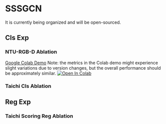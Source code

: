 # SSSGCN
It is currently being organized and will be open-sourced.

## Cls Exp
### NTU-RGB-D Ablation
[Google Colab Demo](https://colab.research.google.com/drive/1V0WdSHMwRdxWYtxeiRg-8-VZBceH6bdE?usp=sharing) Note: the metrics in the Colab demo might experience slight variations due to version changes, but the overall performance should be approximately similar.
<a href="https://colab.research.google.com/github/ultralytics/ultralytics/blob/main/examples/tutorial.ipynb"><img src="https://colab.research.google.com/assets/colab-badge.svg" alt="Open In Colab"></a>
### Taichi Cls Ablation

## Reg Exp
### Taichi Scoring Reg Ablation
